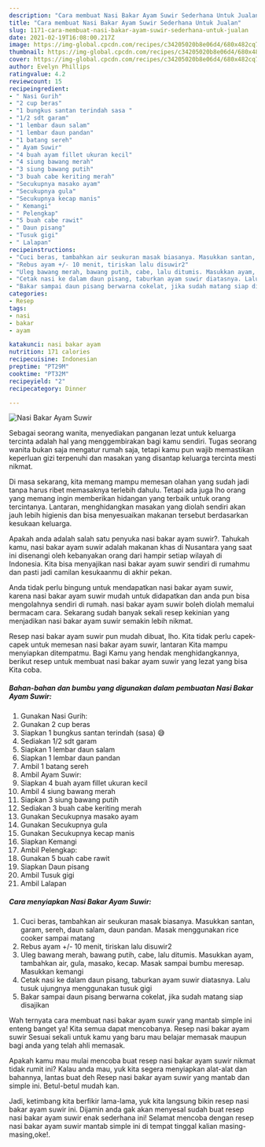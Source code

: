 ```yaml
---
description: "Cara membuat Nasi Bakar Ayam Suwir Sederhana Untuk Jualan"
title: "Cara membuat Nasi Bakar Ayam Suwir Sederhana Untuk Jualan"
slug: 1171-cara-membuat-nasi-bakar-ayam-suwir-sederhana-untuk-jualan
date: 2021-02-19T16:08:00.217Z
image: https://img-global.cpcdn.com/recipes/c34205020b8e06d4/680x482cq70/nasi-bakar-ayam-suwir-foto-resep-utama.jpg
thumbnail: https://img-global.cpcdn.com/recipes/c34205020b8e06d4/680x482cq70/nasi-bakar-ayam-suwir-foto-resep-utama.jpg
cover: https://img-global.cpcdn.com/recipes/c34205020b8e06d4/680x482cq70/nasi-bakar-ayam-suwir-foto-resep-utama.jpg
author: Evelyn Phillips
ratingvalue: 4.2
reviewcount: 15
recipeingredient:
- " Nasi Gurih"
- "2 cup beras"
- "1 bungkus santan terindah sasa "
- "1/2 sdt garam"
- "1 lembar daun salam"
- "1 lembar daun pandan"
- "1 batang sereh"
- " Ayam Suwir"
- "4 buah ayam fillet ukuran kecil"
- "4 siung bawang merah"
- "3 siung bawang putih"
- "3 buah cabe keriting merah"
- "Secukupnya masako ayam"
- "Secukupnya gula"
- "Secukupnya kecap manis"
- " Kemangi"
- " Pelengkap"
- "5 buah cabe rawit"
- " Daun pisang"
- "Tusuk gigi"
- " Lalapan"
recipeinstructions:
- "Cuci beras, tambahkan air seukuran masak biasanya. Masukkan santan, garam, sereh, daun salam, daun pandan. Masak menggunakan rice cooker sampai matang"
- "Rebus ayam +/- 10 menit, tiriskan lalu disuwir2"
- "Uleg bawang merah, bawang putih, cabe, lalu ditumis. Masukkan ayam, tambahkan air, gula, masako, kecap. Masak sampai bumbu meresap. Masukkan kemangi"
- "Cetak nasi ke dalam daun pisang, taburkan ayam suwir diatasnya. Lalu tusuk ujungnya menggunakan tusuk gigi"
- "Bakar sampai daun pisang berwarna cokelat, jika sudah matang siap disajikan"
categories:
- Resep
tags:
- nasi
- bakar
- ayam

katakunci: nasi bakar ayam 
nutrition: 171 calories
recipecuisine: Indonesian
preptime: "PT29M"
cooktime: "PT32M"
recipeyield: "2"
recipecategory: Dinner

---
```



![Nasi Bakar Ayam Suwir](https://img-global.cpcdn.com/recipes/c34205020b8e06d4/680x482cq70/nasi-bakar-ayam-suwir-foto-resep-utama.jpg)

Sebagai seorang wanita, menyediakan panganan lezat untuk keluarga tercinta adalah hal yang menggembirakan bagi kamu sendiri. Tugas seorang  wanita bukan saja mengatur rumah saja, tetapi kamu pun wajib memastikan keperluan gizi terpenuhi dan masakan yang disantap keluarga tercinta mesti nikmat.

Di masa  sekarang, kita memang mampu memesan olahan yang sudah jadi tanpa harus ribet memasaknya terlebih dahulu. Tetapi ada juga lho orang yang memang ingin memberikan hidangan yang terbaik untuk orang tercintanya. Lantaran, menghidangkan masakan yang diolah sendiri akan jauh lebih higienis dan bisa menyesuaikan makanan tersebut berdasarkan kesukaan keluarga. 



Apakah anda adalah salah satu penyuka nasi bakar ayam suwir?. Tahukah kamu, nasi bakar ayam suwir adalah makanan khas di Nusantara yang saat ini disenangi oleh kebanyakan orang dari hampir setiap wilayah di Indonesia. Kita bisa menyajikan nasi bakar ayam suwir sendiri di rumahmu dan pasti jadi camilan kesukaanmu di akhir pekan.

Anda tidak perlu bingung untuk mendapatkan nasi bakar ayam suwir, karena nasi bakar ayam suwir mudah untuk didapatkan dan anda pun bisa mengolahnya sendiri di rumah. nasi bakar ayam suwir boleh diolah memalui bermacam cara. Sekarang sudah banyak sekali resep kekinian yang menjadikan nasi bakar ayam suwir semakin lebih nikmat.

Resep nasi bakar ayam suwir pun mudah dibuat, lho. Kita tidak perlu capek-capek untuk memesan nasi bakar ayam suwir, lantaran Kita mampu menyiapkan ditempatmu. Bagi Kamu yang hendak menghidangkannya, berikut resep untuk membuat nasi bakar ayam suwir yang lezat yang bisa Kita coba.

<!--inarticleads1-->

##### Bahan-bahan dan bumbu yang digunakan dalam pembuatan Nasi Bakar Ayam Suwir:

1. Gunakan  Nasi Gurih:
1. Gunakan 2 cup beras
1. Siapkan 1 bungkus santan terindah (sasa) 😅
1. Sediakan 1/2 sdt garam
1. Siapkan 1 lembar daun salam
1. Siapkan 1 lembar daun pandan
1. Ambil 1 batang sereh
1. Ambil  Ayam Suwir:
1. Siapkan 4 buah ayam fillet ukuran kecil
1. Ambil 4 siung bawang merah
1. Siapkan 3 siung bawang putih
1. Sediakan 3 buah cabe keriting merah
1. Gunakan Secukupnya masako ayam
1. Gunakan Secukupnya gula
1. Gunakan Secukupnya kecap manis
1. Siapkan  Kemangi
1. Ambil  Pelengkap:
1. Gunakan 5 buah cabe rawit
1. Siapkan  Daun pisang
1. Ambil Tusuk gigi
1. Ambil  Lalapan




<!--inarticleads2-->

##### Cara menyiapkan Nasi Bakar Ayam Suwir:

1. Cuci beras, tambahkan air seukuran masak biasanya. Masukkan santan, garam, sereh, daun salam, daun pandan. Masak menggunakan rice cooker sampai matang
1. Rebus ayam +/- 10 menit, tiriskan lalu disuwir2
1. Uleg bawang merah, bawang putih, cabe, lalu ditumis. Masukkan ayam, tambahkan air, gula, masako, kecap. Masak sampai bumbu meresap. Masukkan kemangi
1. Cetak nasi ke dalam daun pisang, taburkan ayam suwir diatasnya. Lalu tusuk ujungnya menggunakan tusuk gigi
1. Bakar sampai daun pisang berwarna cokelat, jika sudah matang siap disajikan




Wah ternyata cara membuat nasi bakar ayam suwir yang mantab simple ini enteng banget ya! Kita semua dapat mencobanya. Resep nasi bakar ayam suwir Sesuai sekali untuk kamu yang baru mau belajar memasak maupun bagi anda yang telah ahli memasak.

Apakah kamu mau mulai mencoba buat resep nasi bakar ayam suwir nikmat tidak rumit ini? Kalau anda mau, yuk kita segera menyiapkan alat-alat dan bahannya, lantas buat deh Resep nasi bakar ayam suwir yang mantab dan simple ini. Betul-betul mudah kan. 

Jadi, ketimbang kita berfikir lama-lama, yuk kita langsung bikin resep nasi bakar ayam suwir ini. Dijamin anda gak akan menyesal sudah buat resep nasi bakar ayam suwir enak sederhana ini! Selamat mencoba dengan resep nasi bakar ayam suwir mantab simple ini di tempat tinggal kalian masing-masing,oke!.

